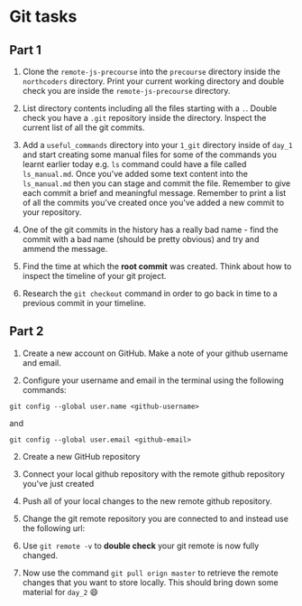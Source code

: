 # Git tasks

## Part 1

1. Clone the `remote-js-precourse` into the `precourse` directory inside the `northcoders` directory. Print your current working directory and double check you are inside the `remote-js-precourse` directory.

2. List directory contents including all the files starting with a `.`. Double check you have a `.git` repository inside the directory. Inspect the current list of all the git commits.

3. Add a `useful_commands` directory into your `1_git` directory inside of `day_1` and start creating some manual files for some of the commands you learnt earlier today e.g. `ls` command could have a file called `ls_manual.md`. Once you've added some text content into the `ls_manual.md` then you can stage and commit the file. Remember to give each commit a brief and meaningful message. Remember to print a list of all the commits you've created once you've added a new commit to your repository.

4. One of the git commits in the history has a really bad name - find the commit with a bad name (should be pretty obvious) and try and ammend the message.

5. Find the time at which the **root commit** was created. Think about how to inspect the timeline of your git project.

6. Research the `git checkout` command in order to go back in time to a previous commit in your timeline.

## Part 2

1. Create a new account on GitHub. Make a note of your github username and email.

2. Configure your username and email in the terminal using the following commands:

```terminal
git config --global user.name <github-username>
```

and

```terminal
git config --global user.email <github-email>
```

2. Create a new GitHub repository

3. Connect your local github repository with the remote github repository you've just created

4. Push all of your local changes to the new remote github repository.

5. Change the git remote repository you are connected to and instead use the following url:

6. Use `git remote -v` to **double check** your git remote is now fully changed.

7. Now use the command `git pull orign master` to retrieve the remote changes that you want to store locally. This should bring down some material for `day_2` 😄
